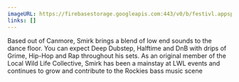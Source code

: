 ```yaml
---
imageURL: https://firebasestorage.googleapis.com:443/v0/b/festivl.appspot.com/o/userContent%2FA4D35AF3-DB33-439F-8183-589BF6A80313.png?alt=media&token=3cfa5cc4-2384-4cb4-a114-5f0d472a82b2
links: []
---
```

Based out of Canmore, Smirk brings a blend of low end sounds to the dance floor. You can expect Deep Dubstep, Halftime and DnB with drips of Grime, Hip-Hop and Rap throughout his sets. As an original member of the Local Wild Life Collective, Smirk has been a mainstay at LWL events and continues to grow and contribute to the Rockies bass music scene